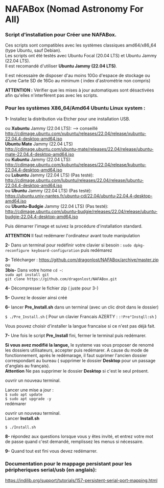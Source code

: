 # NAFABox (Nomad Astronomy For All)

### Script d'installation pour Créer une NAFABox.

Ces scripts sont compatibles avec les systèmes classiques amd64/x86_64 (type Ubuntu, sauf Debian).   
Les scripts ont été testés avec Ubuntu Focal (20.04 LTS) et Ubuntu Jammy (22.04 LTS).  
Il est recomandé d'utiliser **Ubuntu Jammy (22.04 LTS)**.

Il est nécessaire de disposer d'au moins 10Go d'espace de stockage ou d'une Carte SD de 16Go au minimum ( index d'astrométrie non compris)  

**ATTENTION :** Vérifier que les mises à jour automatiques sont désactivées afin qu'elles n'interfèrent pas avec les scripts.


### Pour les systèmes X86_64/Amd64 Ubuntu Linux system :

__1-__ Installez la distribution via Etcher pour une installation USB.
  
ou **Xubuntu** Jammy (22.04 LTS): --> conseillé   
http://cdimage.ubuntu.com/xubuntu/releases/22.04/release/xubuntu-22.04.4-desktop-amd64.iso   
**Ubuntu Mate** Jammy (22.04 LTS)    
http://cdimage.ubuntu.com/ubuntu-mate/releases/22.04/release/ubuntu-mate-22.04.4-desktop-amd64.iso    
ou **Kubuntu** Jammy (22.04 LTS):   
http://cdimage.ubuntu.com/kubuntu/releases/22.04/release/kubuntu-22.04.4-desktop-amd64.iso    
ou **Lubuntu** Jammy (22.04 LTS) (Pas testé):   
http://cdimage.ubuntu.com/lubuntu/releases/22.04/release/lubuntu-22.04.4-desktop-amd64.iso   
ou **Ubuntu** Jammy (22.04 LTS) (Pas testé):    
https://ubuntu.univ-nantes.fr/ubuntu-cd/22.04/ubuntu-22.04.4-desktop-amd64.iso   
ou **Ubuntu-Budgie** Jammy (22.04 LTS) (Pas testé):    
http://cdimage.ubuntu.com/ubuntu-budgie/releases/22.04/release/ubuntu-budgie-22.04.4-desktop-amd64.iso    


Puis démarrer l'image et suivez la procédure d'installation standard.


**ATTENTION** Il faut redémarer l'ordinateur avant toute manipulation     

__2-__ Dans un terminal pour redéfinir votre clavier si besoin : `sudo dpkg-reconfigure keyboard-configuration` puis redémarez   

__3-__ Télécharger :  https://github.com/dragonlost/NAFABox/archive/master.zip  
ou  
__3bis-__ Dans votre home `cd ~`:   
`sudo apt install git`   
`git clone https://github.com/dragonlost/NAFABox.git`

__4-__ Décompresser le fichier zip ( juste pour 3-)

__5-__ Ouvrez le dossier ainsi créé

__6-__ lancer **Pre_Install.sh** dans un terminal (avec un clic droit dans le dossier)

`$ ./Pre_Install.sh` 
( Pour un clavier Francais AZERTY : `:!Pre°Instqll:sh` ) 

Vous pouvez choisir d'installer la langue francaise si ce n'est pas déjà fait.

__7-__ Une fois le script __Pre_Install__ fini, fermer le terminal puis redémarer.

__Si vous avez modifié la langue,__ le systeme vas vous proposer de renomé les dossiers utilisateurs, accepter puis redémarer. A cause du mode de fonctionnement, après le redémarage, il faut suprimer l'ancien dossier correspondant au bureau ( supprimer le dossier __Desktop__ pour un passage d'anglais au français).    
__Attention__ Ne pas supprimer le dossier __Desktop__ si c'est le seul présent.

ouvrir un nouveau terminal.

Lancer une mise a jour :    
`$ sudo apt update`      
`$ sudo apt upgrade -y`    
redémarer

ouvrir un nouveau terminal.    
Lancer __Install.sh__

`$ ./Install.sh` 

__8-__ répondez aux questions lorsque vous y êtes invité, et entrez votre mot de passe quand c'est demandé, remplissez les menus si nécessaire.

__9-__ Quand tout est fini vous devez redémarrer.


### Documentation pour le mappage persistant pour les péripheriques serial/usb (en anglais):   
https://indilib.org/support/tutorials/157-persistent-serial-port-mapping.html
